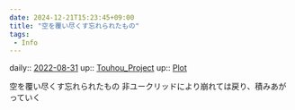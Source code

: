 ```yaml
---
date: 2024-12-21T15:23:45+09:00
title: "空を覆い尽くす忘れられたもの"
tags:
 - Info
---
```


daily:: [2022-08-31](Daily_Note/2022-08-31.md)
up:: [Touhou_Project](../Bar/Novel/Touhou_Project/Touhou_Project.md)
up:: [Plot](../Bar/Novel/Chaos/Plot.md)

空を覆い尽くす忘れられたもの
非ユークリッドにより崩れては戻り、積みあがっていく